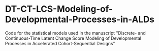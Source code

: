 # DT-CT-LCS-Modeling-of-Developmental-Processes-in-ALDs
Code for the statistical models used in the manuscript "Discrete- and Continuous-Time Latent Change Score Modeling of Developmental Processes in Accelerated Cohort-Sequential Designs"
